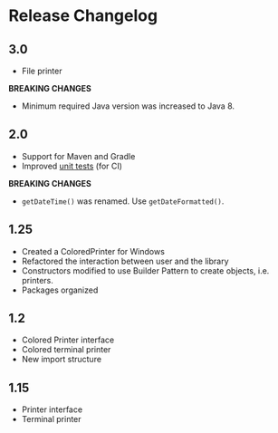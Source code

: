 # Release Changelog

## 3.0

- File printer

**BREAKING CHANGES**

- Minimum required Java version was increased to Java 8.

## 2.0

- Support for Maven and Gradle
- Improved [unit tests](http://stackoverflow.com/a/1594049/675577) (for CI)

**BREAKING CHANGES**

- `getDateTime()` was renamed. Use `getDateFormatted()`.

## 1.25

- Created a ColoredPrinter for Windows
- Refactored the interaction between user and the library
- Constructors modified to use Builder Pattern to create objects, i.e. printers.
- Packages organized

## 1.2

- Colored Printer interface
- Colored terminal printer
- New import structure

## 1.15

- Printer interface
- Terminal printer